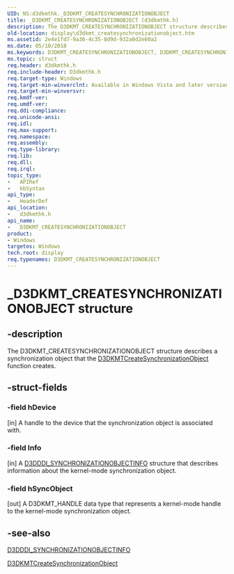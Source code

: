 ```yaml
---
UID: NS:d3dkmthk._D3DKMT_CREATESYNCHRONIZATIONOBJECT
title: _D3DKMT_CREATESYNCHRONIZATIONOBJECT (d3dkmthk.h)
description: The D3DKMT_CREATESYNCHRONIZATIONOBJECT structure describes a synchronization object that the D3DKMTCreateSynchronizationObject function creates.
old-location: display\d3dkmt_createsynchronizationobject.htm
ms.assetid: 2e4e1fd7-9a36-4c35-8d9d-932a0d2e60a2
ms.date: 05/10/2018
ms.keywords: D3DKMT_CREATESYNCHRONIZATIONOBJECT, D3DKMT_CREATESYNCHRONIZATIONOBJECT structure [Display Devices], OpenGL_Structs_918a7c9b-3dba-4af3-aa2c-334861301304.xml, _D3DKMT_CREATESYNCHRONIZATIONOBJECT, d3dkmthk/D3DKMT_CREATESYNCHRONIZATIONOBJECT, display.d3dkmt_createsynchronizationobject
ms.topic: struct
req.header: d3dkmthk.h
req.include-header: D3dkmthk.h
req.target-type: Windows
req.target-min-winverclnt: Available in Windows Vista and later versions of the Windows operating systems.
req.target-min-winversvr: 
req.kmdf-ver: 
req.umdf-ver: 
req.ddi-compliance: 
req.unicode-ansi: 
req.idl: 
req.max-support: 
req.namespace: 
req.assembly: 
req.type-library: 
req.lib: 
req.dll: 
req.irql: 
topic_type:
-	APIRef
-	kbSyntax
api_type:
-	HeaderDef
api_location:
-	d3dkmthk.h
api_name:
-	D3DKMT_CREATESYNCHRONIZATIONOBJECT
product:
- Windows
targetos: Windows
tech.root: display
req.typenames: D3DKMT_CREATESYNCHRONIZATIONOBJECT
---
```


# _D3DKMT_CREATESYNCHRONIZATIONOBJECT structure


## -description


The D3DKMT_CREATESYNCHRONIZATIONOBJECT structure describes a synchronization object that the <a href="https://msdn.microsoft.com/library/windows/hardware/ff546869">D3DKMTCreateSynchronizationObject</a> function creates.


## -struct-fields




### -field hDevice

[in] A handle to the device that the synchronization object is associated with.


### -field Info

[in] A <a href="https://msdn.microsoft.com/library/windows/hardware/ff544657">D3DDDI_SYNCHRONIZATIONOBJECTINFO</a> structure that describes information about the kernel-mode synchronization object.


### -field hSyncObject

[out] A D3DKMT_HANDLE data type that represents a kernel-mode handle to the kernel-mode synchronization object. 


## -see-also




<a href="https://msdn.microsoft.com/library/windows/hardware/ff544657">D3DDDI_SYNCHRONIZATIONOBJECTINFO</a>



<a href="https://msdn.microsoft.com/library/windows/hardware/ff546869">D3DKMTCreateSynchronizationObject</a>
 

 

